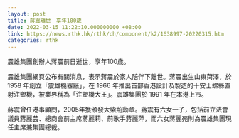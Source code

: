 ```yaml
---
layout: post
title: 蔣震離世　享年100歲
date: 2022-03-15 11:22:10.000000000 +08:00
link: https://news.rthk.hk/rthk/ch/component/k2/1638997-20220315.htm
categories: rthk
---
```


震雄集團創辦人蔣震前日逝世，享年100歲。

震雄集團網頁公布有關消息，表示蔣震於家人陪伴下離世。蔣震出生山東菏澤，於 1958 年創立「震雄機器廠」，在 1966 年推出首部香港設計及製造的十安士螺絲直射注塑機，被業界稱為「注塑機大王」。震雄集團於 1991 年在本港上市。

蔣震曾任港事顧問，2005年獲頒發大紫荊勳章。蔣震有六女一子，包括前立法會議員蔣麗芸、總商會前主席蔣麗莉、前歌手蔣麗萍，而六女蔣麗苑則為震雄集團現任主席兼集團總裁。
